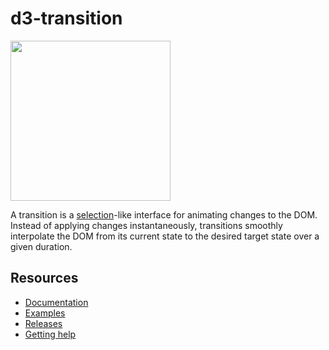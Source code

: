# d3-transition

<a href="https://d3js.org"><img src="https://github.com/d3/d3/raw/main/docs/public/logo.svg" width="256" height="256"></a>

A transition is a [selection](https://github.com/d3/d3-selection)-like interface for animating changes to the DOM. Instead of applying changes instantaneously, transitions smoothly interpolate the DOM from its current state to the desired target state over a given duration.

## Resources

- [Documentation](https://d3js.org/d3-transition)
- [Examples](https://observablehq.com/collection/@d3/d3-transition)
- [Releases](https://github.com/d3/d3-transition/releases)
- [Getting help](https://d3js.org/community)
